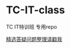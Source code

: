 # TC-IT-class
TC IT特训班 专用repo

[精选答疑问题整理请戳我](https://github.com/sandy2008/TC-IT-class/blob/master/selected_questions.md)
